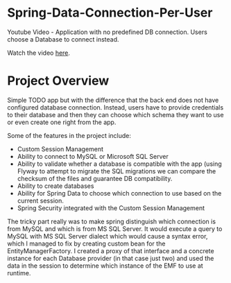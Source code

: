 # Spring-Data-Connection-Per-User
Youtube Video - Application with no predefined DB connection. Users choose a Database to connect instead.

Watch the video [here](https://www.youtube.com/watch?v=mcHoaPIiL6w).

# Project Overview
Simple TODO app but with the difference that the back end does not have configured database connection. Instead, users have to provide credentials to their database and then they can choose which schema they want to use or even create one right from the app.

Some of the features in the project include:

 - Custom Session Management
 - Ability to connect to MySQL or Microsoft SQL Server
 - Ability to validate whether a database is compatible with the app (using Flyway to attempt to migrate the SQL migrations we can compare the checksum of the files and guarantee DB compatibility.
 - Ability to create databases
 - Ability for Spring Data to choose which connection to use based on the current session.
 - Spring Security integrated with the Custom Session Management

The tricky part really was to make spring distinguish which connection is from MySQL and which is from MS SQL Server. It would execute a query to MySQL with MS SQL Server dialect which would cause a syntax error, which I managed to fix by creating custom bean for the EntityManagerFactory. I created a proxy of that interface and a concrete instance for each Database provider (in that case just two) and used the data in the session to determine which instance of the EMF to use at runtime.
